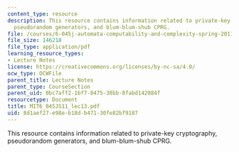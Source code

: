 ```yaml
---
content_type: resource
description: This resource contains information related to private-key cryptography,
  pseudorandom generators, and blum-blum-shub CPRG.
file: /courses/6-045j-automata-computability-and-complexity-spring-2011/8d1aef27e98eb18db47130fe82bf9187_MIT6_045JS11_lec13.pdf
file_size: 146218
file_type: application/pdf
learning_resource_types:
- Lecture Notes
license: https://creativecommons.org/licenses/by-nc-sa/4.0/
ocw_type: OCWFile
parent_title: Lecture Notes
parent_type: CourseSection
parent_uid: 0bc7aff2-1bf7-8475-38bb-8fabd142084f
resourcetype: Document
title: MIT6_045JS11_lec13.pdf
uid: 8d1aef27-e98e-b18d-b471-30fe82bf9187
---
```

This resource contains information related to private-key cryptography, pseudorandom generators, and blum-blum-shub CPRG.